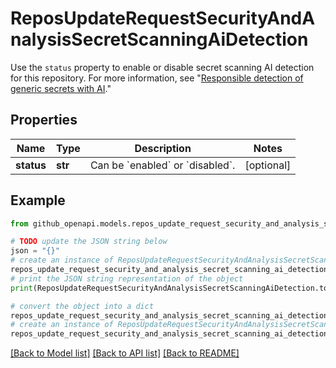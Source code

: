 # ReposUpdateRequestSecurityAndAnalysisSecretScanningAiDetection

Use the `status` property to enable or disable secret scanning AI detection for this repository. For more information, see \"[Responsible detection of generic secrets with AI](https://docs.github.com/code-security/secret-scanning/using-advanced-secret-scanning-and-push-protection-features/generic-secret-detection/responsible-ai-generic-secrets).\"

## Properties

Name | Type | Description | Notes
------------ | ------------- | ------------- | -------------
**status** | **str** | Can be &#x60;enabled&#x60; or &#x60;disabled&#x60;. | [optional] 

## Example

```python
from github_openapi.models.repos_update_request_security_and_analysis_secret_scanning_ai_detection import ReposUpdateRequestSecurityAndAnalysisSecretScanningAiDetection

# TODO update the JSON string below
json = "{}"
# create an instance of ReposUpdateRequestSecurityAndAnalysisSecretScanningAiDetection from a JSON string
repos_update_request_security_and_analysis_secret_scanning_ai_detection_instance = ReposUpdateRequestSecurityAndAnalysisSecretScanningAiDetection.from_json(json)
# print the JSON string representation of the object
print(ReposUpdateRequestSecurityAndAnalysisSecretScanningAiDetection.to_json())

# convert the object into a dict
repos_update_request_security_and_analysis_secret_scanning_ai_detection_dict = repos_update_request_security_and_analysis_secret_scanning_ai_detection_instance.to_dict()
# create an instance of ReposUpdateRequestSecurityAndAnalysisSecretScanningAiDetection from a dict
repos_update_request_security_and_analysis_secret_scanning_ai_detection_from_dict = ReposUpdateRequestSecurityAndAnalysisSecretScanningAiDetection.from_dict(repos_update_request_security_and_analysis_secret_scanning_ai_detection_dict)
```
[[Back to Model list]](../README.md#documentation-for-models) [[Back to API list]](../README.md#documentation-for-api-endpoints) [[Back to README]](../README.md)


